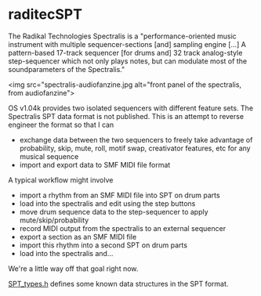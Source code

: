 # raditecSPT
The Radikal Technologies Spectralis is a "performance-oriented music instrument with multiple sequencer-sections [and] sampling engine [...] A pattern-based 17-track sequencer [for drums and] 32 track analog-style step-sequencer which not only plays notes, but can modulate most of the soundparameters of the Spectralis."

<img src="spectralis-audiofanzine.jpg alt="front panel of the spectralis, from audiofanzine">

OS v1.04k provides two isolated sequencers with different feature sets. The Spectralis SPT data format is not published. This is an attempt to reverse engineer the format so that I can

- exchange data between the two sequencers to freely take advantage of probability, skip, mute, roll, motif swap, creativator features, etc for any musical sequence
- import and export data to SMF MIDI file format

A typical workflow might involve
- import a rhythm from an SMF MIDI file into SPT on drum parts
- load into the spectralis and edit using the step buttons
- move drum sequence data to the step-sequencer to apply mute/skip/probability
- record MIDI output from the spectralis to an external sequencer
- export a section as an SMF MIDI file
- import this rhythm into a second SPT on drum parts
- load into the spectralis and...

We're a little way off that goal right now.

<a href="SPT_types.h">SPT_types.h</a> defines some known data structures in the SPT format.



